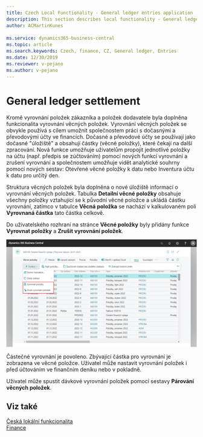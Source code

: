 ```yaml
---
title: Czech Local Functionality - General ledger entries application | Microsoft Docs
description: This section describes local functionality - General ledger entries application
author: ACMartinKunes

ms.service: dynamics365-business-central
ms.topic: article
ms.search.keywords: Czech, finance, CZ, General ledger, Entries
ms.date: 12/30/2019
ms.reviewer: v-pejano
ms.author: v-pejano
---
```


# General ledger settlement

Kromě vyrovnání položek zákazníka a položek dodavatele byla doplněna funkcionalita vyrovnání věcných položek. Vyrovnání věcných položek se obvykle používá s cílem umožnit společnostem práci s dočasnými a převodovými účty ve financích. Dočasné a převodové účty se používají jako dočasné "úložiště" a obsahují částky (věcné položky), které čekají na další zpracování. Nová funkce umožňuje uživatelům propojit jednotlivé položky na účtu (např. předpis se zúčtováním) pomocí nových funkcí vyrovnání a zrušení vyrovnání a společnostem umožňuje vidět analytické souhrny pomocí nových sestav: Otevřené věcné položky k datu nebo Inventura účtu k datu pro určitý den.

Struktura věcných položek byla doplněna o nové úložiště informací o vyrovnání věcných položek. Tabulka **Detailní věcné položky** obsahuje všechny položky vztahující se k původní věcné položce a ukládá částku vyrovnání, zatímco v tabulce **Věcná položka** se nachází v kalkulovaném poli **Vyrovnaná částka** tato částka celkově.  

Do uživatelského rozhraní na stránce **Věcné položky** byly přidány funkce **Vyrovnat položky** a **Zrušit vyrovnání položek**.  

![Funkce ve věcných položkách](Media/general-ledger-entries-functions.png)

Částečné vyrovnání je povoleno. Zbývající částka pro vyrovnání je zobrazena ve věcné položce. Uživatel může nastavit vyrovnání položek i před účtováním ve finančním deníku nebo v pokladně.  

Uživatel může spustit dávkové vyrovnání položek pomocí sestavy **Párování věcných položek**.

## Viz také  

[Česká lokální funkcionalita](czech-local-functionality.md)  
[Finance](finance.md)
